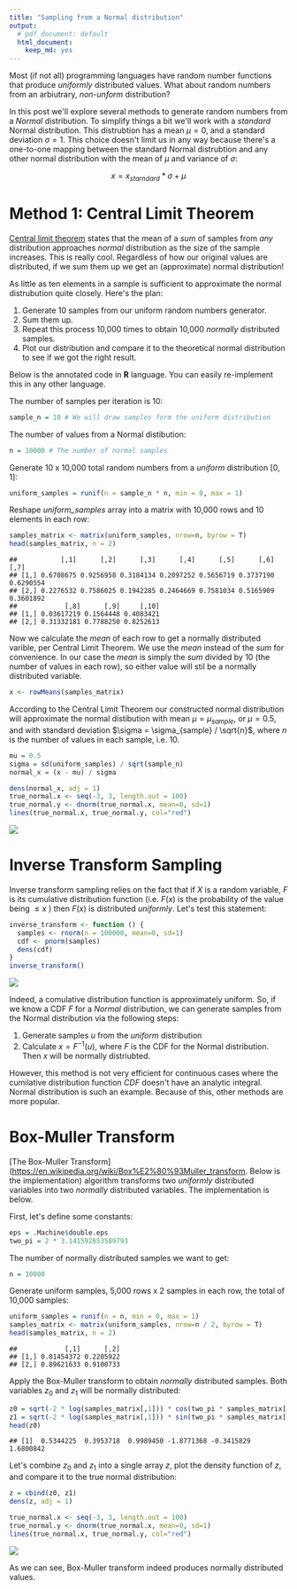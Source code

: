 ```yaml
---
title: "Sampling from a Normal distribution"
output:
  # pdf_document: default
  html_document:
    keep_md: yes
---
```



Most (if not all) programming languages have random number functions that produce *uniformly* distributed values. What about random numbers from an arbiutrary, *non-unform* distribution?

In this post we'll explore several methods to generate random numbers from a *Normal* distribution. To simplify things a bit we'll work with a *standard* Normal distribution. This distrubtion has a mean $\mu = 0$, and a standard deviation $\sigma = 1$. This choice doesn't limit us in any way because there's a one-to-one mapping between the standard Normal distrubtion and any other normal distribution with the mean of $\mu$ and variance of $\sigma$:

$$
    x = x_{starndard} * \sigma + \mu
$$

# Method 1: Central Limit Theorem

[Central limit theorem](https://en.wikipedia.org/wiki/Central_limit_theorem) states that the mean of a *sum* of samples from *any* distribution approaches *normal* distribution as the size of the sample increases. This is really cool. Regardless of how our original values are distributed, if we sum them up we get an (approximate) normal distribution! 

As little as ten elements in a sample is sufficient to approximate the normal distrubution quite closely. Here's the plan:

1. Generate 10 samples from our uniform random numbers generator. 
1. Sum them up. 
0. Repeat this process 10,000 times to obtain 10,000 *normally* distributed samples.
0. Plot our distribution and compare it to the theoretical normal distribution to see if we got the right result.

Below is the annotated code in **R** language. You can easily re-implement this in any other language.

The number of samples per iteration is 10:

```r
sample_n = 10 # We will draw samples form the uniform distribution
```

The number of values from a Normal distibution:

```r
n = 10000 # The number of normal samples
```

Generate 10 x 10,000 total random numbers from a *uniform* distribution $[0, 1]$:

```r
uniform_samples = runif(n = sample_n * n, min = 0, max = 1)
```

Reshape *uniform_samples* array into a matrix with 10,000 rows and 10 elements in each row:

```r
samples_matrix <- matrix(uniform_samples, nrow=n, byrow = T)
head(samples_matrix, n = 2)
```

```
##           [,1]      [,2]      [,3]      [,4]      [,5]      [,6]      [,7]
## [1,] 0.6708675 0.9256958 0.3184134 0.2097252 0.5656719 0.3737190 0.6290554
## [2,] 0.2276532 0.7586025 0.1942285 0.2464669 0.7581034 0.5165909 0.3601892
##            [,8]      [,9]     [,10]
## [1,] 0.03617219 0.1564448 0.4083421
## [2,] 0.31332181 0.7788250 0.8252613
```

Now we calculate the *mean* of each row to get a normally distributed varible, per Central Limit Theorem. We use the *mean* instead of the *sum* for convenience. In our case the *mean* is simply the *sum* divided by 10 (the number of values in each row), so either value will stil be a normally distributed variable.

```r
x <- rowMeans(samples_matrix)
```

According to the Central Limit Theorem our constructed normal distribution will approximate the normal distibution with mean $\mu = \mu_{sample}$, or $\mu = 0.5$, and with standard deviation $\sigma = \sigma_{sample} / \sqrt{n}$, where $n$ is the number of values in each sample, i.e. 10. 

```r
mu = 0.5
sigma = sd(uniform_samples) / sqrt(sample_n)
normal_x = (x - mu) / sigma

dens(normal_x, adj = 1)
true_normal.x <- seq(-3, 3, length.out = 100)
true_normal.y <- dnorm(true_normal.x, mean=0, sd=1)
lines(true_normal.x, true_normal.y, col="red")
```

![]({{site.baseurl}}/assets/Sampling_From_a_Normal_Distribution_files/figure-html/unnamed-chunk-6-1.png)<!-- -->

# Inverse Transform Sampling

Inverse transform sampling relies on the fact that if $X$ is a random variable, $F$ is its cumulative distribution function (i.e. $F(x)$ is the probability of the value being $\le x$ ) then $F(x)$ is distributed *uniformly*. Let's test this statement:


```r
inverse_transform <- function () {
  samples <- rnorm(n = 100000, mean=0, sd=1)
  cdf <- pnorm(samples)
  dens(cdf)
}
inverse_transform()
```

![]({{site.baseurl}}/assets/Sampling_From_a_Normal_Distribution_files/figure-html/unnamed-chunk-7-1.png)<!-- -->

Indeed, a comulative distribution function is approximately uniform. So, if we know a CDF $F$ for a *Normal* distribution, we can generate samples from the Normal distribution via the following steps:

1. Generate samples $u$ from the *uniform* distribution
2. Calculate $x = F^{-1}(u)$, where $F$ is the CDF for the Normal distribution. Then $x$ will be normally distriubted.

However, this method is not very efficient for continuous cases where the cumilative distribution function $CDF$ doesn't have an analytic integral. Normal distribution is such an example. Because of this, other methods are more popular.

# Box-Muller Transform

[The Box-Muller Transform](https://en.wikipedia.org/wiki/Box%E2%80%93Muller_transform. Below is the implementation) algorithm transforms two *uniformly* distributed variables into two *normally* distributed variables. The implementation is below.


First, let's define some constants:

```r
eps = .Machine$double.eps
two_pi = 2 * 3.141592653589793
```

The number of normally distributed samples we want to get:

```r
n = 10000
```

Generate uniform samples, 5,000 rows x 2 samples in each row, the total of 10,000 samples:

```r
uniform_samples = runif(n = n, min = 0, max = 1)
samples_matrix <- matrix(uniform_samples, nrow=n / 2, byrow = T)
head(samples_matrix, n = 2)
```

```
##            [,1]      [,2]
## [1,] 0.01454372 0.2205922
## [2,] 0.89621633 0.9100733
```

Apply the Box-Muller transform to obtain *normally* distributed samples. Both variables $z_{0}$ and $z_{1}$ will be normally distributed:

```r
z0 = sqrt(-2 * log(samples_matrix[,1])) * cos(two_pi * samples_matrix[,2])
z1 = sqrt(-2 * log(samples_matrix[,1])) * sin(two_pi * samples_matrix[,2])
head(z0)
```

```
## [1]  0.5344225  0.3953718  0.9989450 -1.8771368 -0.3415829  1.6800842
```

Let's combine $z_{0}$ and $z_{1}$ into a single array $z$, plot the density function of $z$, and compare it to the true normal distribution:

```r
z = cbind(z0, z1)
dens(z, adj = 1)

true_normal.x <- seq(-3, 3, length.out = 100)
true_normal.y <- dnorm(true_normal.x, mean=0, sd=1)
lines(true_normal.x, true_normal.y, col="red")
```

![]({{site.baseurl}}/assets/Sampling_From_a_Normal_Distribution_files/figure-html/unnamed-chunk-12-1.png)<!-- -->

As we can see, Box-Muller transform indeed produces normally distributed values.
